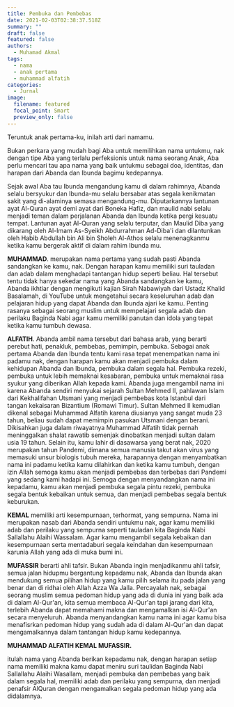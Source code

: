 ```yaml
---
title: Pembuka dan Pembebas
date: 2021-02-03T02:38:37.518Z
summary: ""
draft: false
featured: false
authors:
  - Muhamad Akmal
tags:
  - nama
  - anak pertama
  - muhammad alfatih
categories:
  - Jurnal
image:
  filename: featured
  focal_point: Smart
  preview_only: false
---
```

Teruntuk anak pertama-ku, inilah arti dari namamu.

Bukan perkara yang mudah bagi Aba untuk memilihkan nama untukmu, nak dengan tipe Aba yang terlalu perfeksionis untuk nama seorang Anak, Aba perlu mencari tau apa nama yang baik untukmu sebagai doa, identitas, dan harapan dari Abanda dan Ibunda bagimu kedepannya.

Sejak awal Aba tau Ibunda mengandung kamu di dalam rahimnya, Abanda selalu bersyukur dan Ibunda-mu selalu bersabar atas segala kenikmatan sakit yang di-alaminya semasa mengandung-mu. Diputarkannya lantunan ayat Al-Quran ayat demi ayat dari Boneka Hafiz, dan maulid nabi selalu menjadi teman dalam perjalanan Abanda dan Ibunda ketika pergi kesuatu tempat. Lantunan ayat Al-Quran yang selalu terputar, dan Maulid Diba yang dikarang oleh Al-Imam As-Syeikh Abdurrahman Ad-Diba'i dan dilantunkan oleh Habib Abdullah bin Ali bin Sholeh Al-Athos selalu menenagkanmu ketika kamu bergerak aktif di dalam rahim Ibunda mu.

**MUHAMMAD**. merupakan nama pertama yang sudah pasti Abanda sandangkan ke kamu, nak. Dengan harapan kamu memiliki suri tauladan dan adab dalam menghadapi tantangan hidup seperti beliau. Hal tersebut tentu tidak hanya sekedar nama yang Abanda sandangkan ke kamu, Abanda ikhtiar dengan mengikuti kajian Sirah Nabawiyah dari Ustadz Khalid Basalamah, di YouTube untuk mengetahui secara keseluruhan adab dan pelajaran hidup yang dapat Abanda dan Ibunda ajari ke kamu. Penting rasanya sebagai seorang muslim untuk mempelajari segala adab dan perilaku Baginda Nabi agar kamu memiliki panutan dan idola yang tepat ketika kamu tumbuh dewasa.

**ALFATIH**. Abanda ambil nama tersebut dari bahasa arab, yang berarti perebut hati, penakluk, pembebas, pemimpin, pembuka. Sebagai anak pertama Abanda dan Ibunda tentu kami rasa tepat menempatkan nama ini padamu nak, dengan harapan kamu akan menjadi pembuka dalam kehidupan Abanda dan Ibunda, pembuka dalam segala hal. Pembuka rezeki, pembuka untuk lebih memaknai kesabaran, pembuka untuk memaknai rasa syukur yang diberikan Allah kepada kami. Abanda juga mengambil nama ini karena Abanda sendiri menyukai sejarah Sultan Mehmed II, pahlawan Islam dari Kekhalifahan Utsmani yang menjadi pembebas kota Istanbul dari tangan kekaisaran Bizantium (Romawi Timur). Sultan Mehmed II kemudian dikenal sebagai Muhammad Alfatih karena diusianya yang sangat muda 23 tahun, beliau sudah dapat memimpin pasukan Utsmani dengan berani. Dikisahkan juga dalam riwayatnya Muhammad Alfatih tidak pernah meninggalkan shalat rawatib semenjak dinobatkan menjadi sultan dalam usia 19 tahun. Selain itu, kamu lahir di dasawarsa yang berat nak, 2020 merupakan tahun Pandemi, dimana semua manusia takut akan virus yang memasuki unsur biologis tubuh mereka, harapannya dengan menyambatkan nama ini padamu ketika kamu dilahirkan dan ketika kamu tumbuh, dengan izin Allah semoga kamu akan menjadi pembebas dan terbebas dari Pandemi yang sedang kami hadapi ini. Semoga dengan menyandangkan nama ini kepadamu, kamu akan menjadi pembuka segala pintu rezeki, pembuka segala bentuk kebaikan untuk semua, dan menjadi pembebas segala bentuk keburukan.

**KEMAL** memiliki arti kesempurnaan, terhormat, yang sempurna. Nama ini merupakan nasab dari Abanda sendiri untukmu nak, agar kamu memiliki adab dan perilaku yang sempurna seperti tauladan kita Baginda Nabi Sallallahu Alaihi Wassalam. Agar kamu mengambil segala kebaikan dan kesempurnaan serta mentadaburi segala keindahan dan kesempurnaan karunia Allah yang ada di muka bumi ini.

**MUFASSIR** berarti ahli tafsir. Bukan Abanda ingin menjadikanmu ahli tafsir, semua jalan hidupmu bergantung kepadamu nak, Abanda dan Ibunda akan mendukung semua pilihan hidup yang kamu pilih selama itu pada jalan yang benar dan di ridhai oleh Allah Azza Wa Jalla. Percayalah nak, sebagai seorang muslim semua pedoman hidup yang ada di dunia ini yang baik ada di dalam Al-Qur'an, kita semua membaca Al-Qur'an tapi jarang dari kita, terlebih Abanda dapat memahami makna dan mengamalkan isi Al-Qur'an secara menyeluruh. Abanda menyandangkan kamu nama ini agar kamu bisa menafisrkan pedoman hidup yang sudah ada di dalam Al-Qur'an dan dapat mengamalkannya dalam tantangan hidup kamu kedepannya.

**MUHAMMAD ALFATIH KEMAL MUFASSIR.**

itulah nama yang Abanda berikan kepadamu nak, dengan harapan setiap nama memiliki makna kamu dapat meniru suri taulidan Baginda Nabi Sallallahu Alaihi Wasallam, menjadi pembuka dan pembebas yang baik dalam segala hal, memiliki adab dan perilaku yang sempurna, dan menjadi penafsir AlQuran dengan mengamalkan segala pedoman hidup yang ada didalamnya.